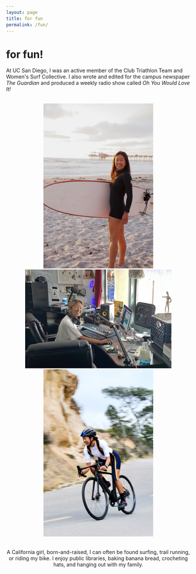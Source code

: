 ```yaml
---
layout: page
title: for fun
permalink: /fun/
---
```

# for fun!

At UC San Diego, I was an active member of the Club Triathlon Team and Women's Surf Collective. I also wrote and edited for the campus newspaper *The Guardian* and produced a weekly radio show called *Oh You Would Love It!*

<br>

<div style="text-align: center;">

  <img src="./assets/images/surf.jpeg" alt="me" width="300">
  <img src="./assets/images/radio.jpeg" alt="me" width="400">
  <img src="./assets/images/bike2.JPG" alt="me" width="300">
<div>

<br>

A California girl, born-and-raised, I can often be found surfing, trail running, or riding my bike. I enjoy public libraries, baking banana bread, crocheting hats, and hanging out with my family.
